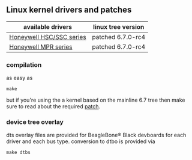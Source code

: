
## Linux kernel drivers and patches

available drivers | linux tree version
--- | ---
[Honeywell HSC/SSC series](honeywell_hsc030pa) | patched 6.7.0-rc4
[Honeywell MPR series](honeywell_mprls0025pa) | patched 6.7.0-rc4

### compilation

as easy as

```
make
```

but if you're using the a kernel based on the mainline 6.7 tree then make sure to read about the required [patch](linux-iio_property).

### device tree overlay

dts overlay files are provided for BeagleBone® Black devboards for each driver and each bus type. conversion to dtbo is provided via

```
make dtbs
```

